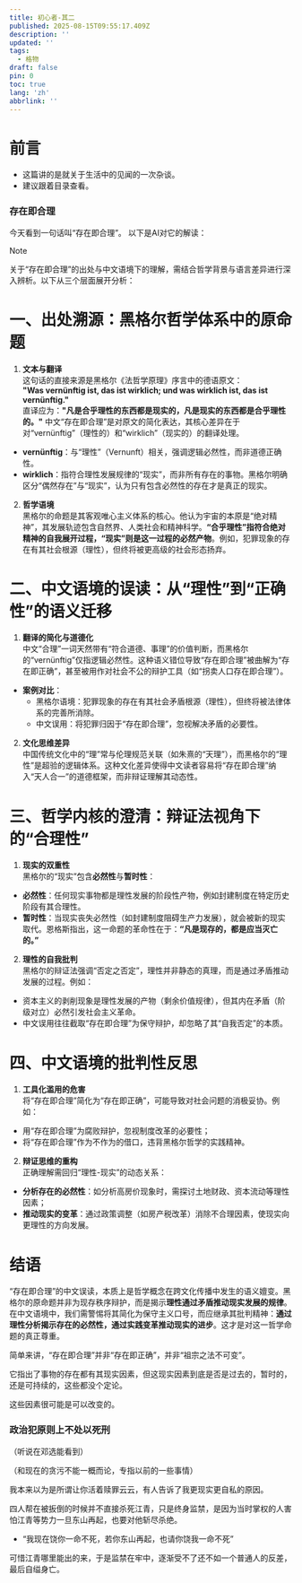 ```yaml
---
title: 初心者-其二
published: 2025-08-15T09:55:17.409Z
description: ''
updated: ''
tags:
  - 格物
draft: false
pin: 0
toc: true
lang: 'zh'
abbrlink: ''
---
```

# 前言
- 这篇讲的是就关于生活中的见闻的一次杂谈。
- 建议跟着目录查看。

### 存在即合理
今天看到一句话叫“存在即合理”。
以下是AI对它的解读：
> [!NOTE]
>关于“存在即合理”的出处与中文语境下的理解，需结合哲学背景与语言差异进行深入辨析。以下从三个层面展开分析：
># 一、出处溯源：黑格尔哲学体系中的原命题
>1. **文本与翻译**  
>   这句话的直接来源是黑格尔《法哲学原理》序言中的德语原文：  
>   **"Was vernünftig ist, das ist wirklich; und was wirklich ist, das ist vernünftig."**  
>   直译应为：**"凡是合乎理性的东西都是现实的，凡是现实的东西都是合乎理性的。"** 中文“存在即合理”是对原文的简化表达，其核心差异在于对“vernünftig”（理性的）和“wirklich”（现实的）的翻译处理。  
>   - **vernünftig**：与“理性”（Vernunft）相关，强调逻辑必然性，而非道德正确性。  
>   - **wirklich**：指符合理性发展规律的“现实”，而非所有存在的事物。黑格尔明确区分“偶然存在”与“现实”，认为只有包含必然性的存在才是真正的现实。
>2. **哲学语境**  
>   黑格尔的命题是其客观唯心主义体系的核心。他认为宇宙的本原是“绝对精神”，其发展轨迹包含自然界、人类社会和精神科学。**“合乎理性”指符合绝对精神的自我展开过程，“现实”则是这一过程的必然产物**。例如，犯罪现象的存在有其社会根源（理性），但终将被更高级的社会形态扬弃。
>
># 二、中文语境的误读：从“理性”到“正确性”的语义迁移
>1. **翻译的简化与道德化**  
>   中文“合理”一词天然带有“符合道德、事理”的价值判断，而黑格尔的“vernünftig”仅指逻辑必然性。这种语义错位导致“存在即合理”被曲解为“存在即正确”，甚至被用作对社会不公的辩护工具（如“拐卖人口存在即合理”）。  
>   - **案例对比**：  
>     - 黑格尔语境：犯罪现象的存在有其社会矛盾根源（理性），但终将被法律体系的完善所消除。  
>     - 中文误用：将犯罪归因于“存在即合理”，忽视解决矛盾的必要性。
>
>2. **文化思维差异**  
>   中国传统文化中的“理”常与伦理规范关联（如朱熹的“天理”），而黑格尔的“理性”是超验的逻辑体系。这种文化差异使得中文读者容易将“存在即合理”纳入“天人合一”的道德框架，而非辩证理解其动态性。
>
># 三、哲学内核的澄清：辩证法视角下的“合理性”
>1. **现实的双重性**  
>   黑格尔的“现实”包含**必然性**与**暂时性**：  
>   - **必然性**：任何现实事物都是理性发展的阶段性产物，例如封建制度在特定历史阶段有其合理性。  
>   - **暂时性**：当现实丧失必然性（如封建制度阻碍生产力发展），就会被新的现实取代。恩格斯指出，这一命题的革命性在于：**“凡是现存的，都是应当灭亡的。”**
>
>2. **理性的自我批判**  
>   黑格尔的辩证法强调“否定之否定”，理性并非静态的真理，而是通过矛盾推动发展的过程。例如：  
>   - 资本主义的剥削现象是理性发展的产物（剩余价值规律），但其内在矛盾（阶级对立）必然引发社会主义革命。  
>   - 中文误用往往截取“存在即合理”为保守辩护，却忽略了其“自我否定”的本质。
>
># 四、中文语境的批判性反思
>1. **工具化滥用的危害**  
>   将“存在即合理”简化为“存在即正确”，可能导致对社会问题的消极妥协。例如：  
>   - 用“存在即合理”为腐败辩护，忽视制度改革的必要性；  
>   - 将“存在即合理”作为不作为的借口，违背黑格尔哲学的实践精神。
>
>2. **辩证思维的重构**  
>   正确理解需回归“理性-现实”的动态关系：  
>   - **分析存在的必然性**：如分析高房价现象时，需探讨土地财政、资本流动等理性因素；  
>   - **推动现实的变革**：通过政策调整（如房产税改革）消除不合理因素，使现实向更理性的方向发展。
>
># 结语
>“存在即合理”的中文误读，本质上是哲学概念在跨文化传播中发生的语义嬗变。黑格尔的原命题并非为现存秩序辩护，而是揭示**理性通过矛盾推动现实发展的规律**。在中文语境中，我们需警惕将其简化为保守主义口号，而应继承其批判精神：**通过理性分析揭示存在的必然性，通过实践变革推动现实的进步**。这才是对这一哲学命题的真正尊重。

简单来讲，“存在即合理”并非“存在即正确”，并非“祖宗之法不可变”。

它指出了事物的存在都有其现实因素，但这现实因素到底是否是过去的，暂时的，还是可持续的，这些都没个定论。

这些因素很可能是可以改变的。

### 政治犯原则上不处以死刑

（听说在邓选能看到）

（和现在的贪污不能一概而论，专指以前的一些事情）

我本来以为是所谓让你活着赎罪云云，有人告诉了我更现实更自私的原因。

四人帮在被扳倒的时候并不直接杀死江青，只是终身监禁，是因为当时掌权的人害怕江青等势力一旦东山再起，也要对他斩尽杀绝。

- “我现在饶你一命不死，若你东山再起，也请你饶我一命不死”

可惜江青哪里能出的来，于是监禁在牢中，逐渐受不了还不如一个普通人的反差，最后自缢身亡。



